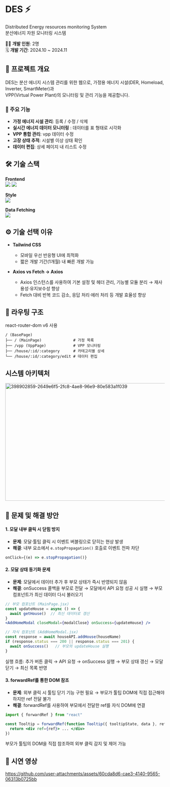 # DES ⚡
Distributed Energy resources monitoring System  
분산에너지 자원 모니터링 시스템

👨‍💻 **개발 인원**: 2명  
🗓️ **개발 기간**: 2024.10 ~ 2024.11

## 📌 프로젝트 개요
DES는 분산 에너지 시스템 관리를 위한 웹으로, 가정용 에너지 시설(DER, Homeload, Inverter, SmartMeter)과  
VPP(Virtual Power Plant)의 모니터링 및 관리 기능을 제공합니다.

### 🫧 주요 기능
- **가정 에너지 시설 관리**: 등록 / 수정 / 삭제
- **실시간 에너지 데이터 모니터링** : 데이터를 표 형태로 시각화
- **VPP 통합 관리**: vpp 데이터 수정
- **고장 상태 추적**: 시설별 이상 상태 확인
- **데이터 편집**: 상세 페이지 내 리스트 수정

## 🛠️ 기술 스택

**Frontend**  
<img src="https://img.shields.io/badge/Javascript-F7DF1E?style=for-the-badge&logo=Javascript&logoColor=white">
<img src="https://img.shields.io/badge/React-61DAFB?style=for-the-badge&logo=React&logoColor=white">

**Style**  
<img src="https://img.shields.io/badge/Tailwind%20CSS-06B6D4?style=for-the-badge&logo=TailwindCSS&logoColor=white">

**Data Fetching**  
<img src="https://img.shields.io/badge/Axios-5A29E4?style=for-the-badge&logo=Axios&logoColor=white">

## ⚙️ 기술 선택 이유
- **Tailwind CSS**
    - 모바일 우선 반응형 UI에 최적화
    - 짧은 개발 기간(1개월) 내 빠른 개발 가능

- **Axios vs Fetch → Axios**
    - Axios 인스턴스를 사용하여 기본 설정 및 헤더 관리, 기능별 모듈 분리 → 재사용성·유지보수성 향상
    - Fetch 대비 반복 코드 감소, 응답 처리·에러 처리 등 개발 효율성 향상

## 📂 라우팅 구조
react-router-dom v6 사용
```
/ (BasePage)
├── / (MainPage)              # 가정 목록
├── /vpp (VppPage)            # VPP 모니터링
├── /house/:id/:category      # 카테고리별 상세
└── /house/:id/:category/edit # 데이터 편집
```
## 시스템 아키텍처
<img width="600" height="371" alt="398902859-2649e6f5-2fc8-4ae8-96e9-80e583a1f039" src="https://github.com/user-attachments/assets/92dd80d4-18f4-4aff-b944-f71dadf91183" />

## 😤 문제 및 해결 방안

#### 1. 모달 내부 클릭 시 닫힘 방지
- **문제**: 모달·툴팁 클릭 시 이벤트 버블링으로 닫히는 현상 발생
- **해결**: 내부 요소에서 `e.stopPropagation()` 호출로 이벤트 전파 차단
```jsx
onClick={(e) => e.stopPropagation()}
```

#### 2. 모달 상태 동기화 문제
- **문제**: 모달에서 데이터 추가 후 부모 상태가 즉시 반영되지 않음
- **해결**: onSuccess 콜백을 부모로 전달 → 모달에서 API 요청 성공 시 실행 → 부모 컴포넌트가 최신 데이터 다시 불러오기
```jsx
// 부모 컴포넌트 (MainPage.jsx)
const updateHouse = async () => {
  await getHouse()  // 최신 데이터로 갱신
}
<AddHomeModal closeModal={modalClose} onSuccess={updateHouse} />

// 자식 컴포넌트 (AddHomeModal.jsx)
const response = await houseAPI.addHouse(houseName)
if (response.status === 200 || response.status === 201) {
  await onSuccess()   // 부모의 updateHouse 실행
}
```
실행 흐름:
추가 버튼 클릭 → API 요청 → onSuccess 실행 → 부모 상태 갱신 → 모달 닫기 → 최신 목록 반영

#### 3. forwardRef를 통한 DOM 참조
- **문제**: 외부 클릭 시 툴팁 닫기 기능 구현 필요 → 부모가 툴팁 DOM에 직접 접근해야 하지만 ref 전달 불가
- **해결**: forwardRef를 사용하여 부모에서 전달한 ref를 자식 DOM에 연결
```jsx
import { forwardRef } from "react"

const Tooltip = forwardRef(function Tooltip({ tooltipState, data }, ref) {
  return <div ref={ref}> ... </div>
})
```
부모가 툴팁의 DOM을 직접 참조하여 외부 클릭 감지 및 제어 가능

## 🎥 시연 영상

https://github.com/user-attachments/assets/60cda8d6-cae3-4140-9565-06313b0725bb


